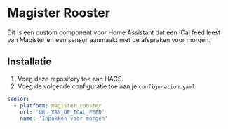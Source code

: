 # Magister Rooster

Dit is een custom component voor Home Assistant dat een iCal feed leest van Magister en een sensor aanmaakt met de afspraken voor morgen.

## Installatie

1. Voeg deze repository toe aan HACS.
2. Voeg de volgende configuratie toe aan je `configuration.yaml`:

```yaml
sensor:
  - platform: magister_rooster
    url: 'URL_VAN_DE_ICAL_FEED'
    name: 'Inpakken voor morgen'
